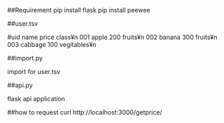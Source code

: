 
##Requirement
pip install flask
pip install peewee


##user.tsv

#uid	name	price	class¥n
001	apple	200	fruits¥n
002	banana	300	fruits¥n
003	cabbage	100	vegitables¥n


##import.py

import for user.tsv


##api.py

flask api application


##how to request
curl http://localhost:3000/getprice/<productname>
